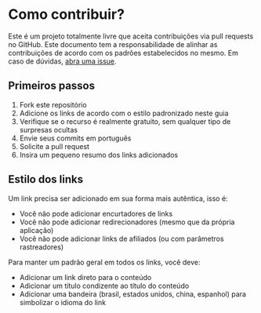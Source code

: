 # Como contribuir?
Este é um projeto totalmente livre que aceita contribuições via pull requests no GitHub. Este documento tem a responsabilidade de alinhar as contribuições de acordo com os padrões estabelecidos no mesmo. Em caso de dúvidas, [abra uma issue](https://github.com/iuricode/free-resources/issues/new).

## Primeiros passos
1. Fork este repositório
2. Adicione os links de acordo com o estilo padronizado neste guia
3. Verifique se o recurso é realmente gratuito, sem qualquer tipo de surpresas ocultas
4. Envie seus commits em português
5. Solicite a pull request
6. Insira um pequeno resumo dos links adicionados

## Estilo dos links
Um link precisa ser adicionado em sua forma mais autêntica, isso é:
- Você não pode adicionar encurtadores de links
- Você não pode adicionar redirecionadores (mesmo que da própria aplicação)
- Você não pode adicionar links de afiliados (ou com parâmetros rastreadores)

Para manter um padrão geral em todos os links, você deve:
- Adicionar um link direto para o conteúdo
- Adicionar um título condizente ao título do conteúdo
- Adicionar uma bandeira (brasil, estados unidos, china, espanhol) para simbolizar o idioma do link
